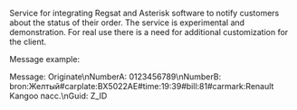 Service for integrating Regsat and Asterisk software to notify customers about the status of their order.
The service is experimental and demonstration. For real use there is a need for additional customization for the client.

Message example:

Message: Originate\nNumberA: 0123456789\nNumberB: bron:Желтый#carplate:BX5022AE#time:19:39#bill:81#carmark:Renault Kangoo пасс.\nGuid: Z_ID


